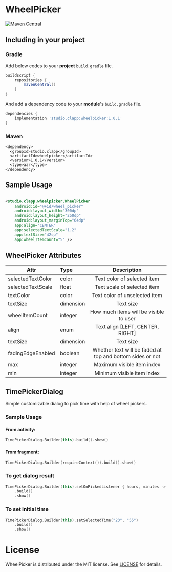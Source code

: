 # WheelPicker

[![Maven Central](https://maven-badges.herokuapp.com/maven-central/studio.clapp/wheelpicker/badge.svg)](https://maven-badges.herokuapp.com/maven-central/studio.clapp/wheelpicker/)

## Including in your project

### Gradle

Add below codes to your **project** `build.gradle` file.

````gradle
buildscript {
    repositories {
        mavenCentral()
    }
}
````

And add a dependency code to your **module**'s `build.gradle` file.

````gradle
dependencies {
    implementation 'studio.clapp:wheelpicker:1.0.1'
}
````

### Maven

````maven
<dependency>
  <groupId>studio.clapp</groupId>
  <artifactId>wheelpicker</artifactId>
  <version>1.0.1</version>
  <type>aar</type>
</dependency>
````

## Sample Usage

````xml

<studio.clapp.wheelpicker.WheelPicker
    android:id="@+id/wheel_picker"
    android:layout_width="300dp"
    android:layout_height="250dp"
    android:layout_marginTop="64dp"
    app:align="CENTER"
    app:selectedTextScale="1.2"
    app:textSize="42sp"
    app:wheelItemCount="5" />
````

## WheelPicker Attributes

|Attr|Type|Description|
|---|:---|:---:|
|selectedTextColor|color|Text color of selected item|
|selectedTextScale|float|Text scale of selected item|
|textColor|color|Text color of unselected item|
|textSize|dimension|Text size|
|wheelItemCount|integer|How much items will be visible to user|
|align|enum|Text align [LEFT, CENTER, RIGHT]|
|textSize|dimension|Text size|
|fadingEdgeEnabled|boolean|Whether text will be faded at top and bottom sides or not|
|max|integer|Maximum visible item index|
|min|integer|Minimum visible item index|

## TimePickerDialog

Simple customizable dialog to pick time with help of wheel pickers.

### Sample Usage

#### From activity:

````kotlin
TimePickerDialog.Builder(this).build().show()
````

#### From fragment:

````kotlin
TimePickerDialog.Builder(requireContext()).build().show()
````

### To get dialog result

````kotlin
TimePickerDialog.Builder(this).setOnPickedListener { hours, minutes -> println("$hours $minutes") }
    .build()
    .show()
````

### To set initial time

````kotlin
TimePickerDialog.Builder(this).setSelectedTime("23", "55")
    .build()
    .show()
````

# License

WheelPicker is distributed under the MIT license.
See [LICENSE](https://github.com/Clapp-Studio/WheelPicker/blob/master/LICENSE) for details.
